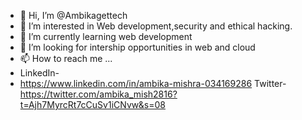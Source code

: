 - 👋 Hi, I’m @Ambikagettech
- 👀 I’m interested in Web development,security and ethical hacking.
- 🌱 I’m currently learning web development  
- 💞️ I’m looking for intership opportunities in web and cloud
- 📫 How to reach me ...
- LinkedIn-
- https://www.linkedin.com/in/ambika-mishra-034169286
  Twitter-
  https://twitter.com/ambika_mish2816?t=Ajh7MyrcRt7cCuSv1iCNvw&s=08

<!---
Ambikagettech/Ambikagettech is a ✨ special ✨ repository because its `README.md` (this file) appears on your GitHub profile.
You can click the Preview link to take a look at your changes.
--->

